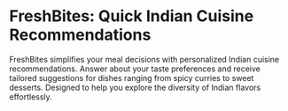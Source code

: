 # FreshBites: Quick Indian Cuisine Recommendations

FreshBites simplifies your meal decisions with personalized Indian cuisine recommendations. Answer about your taste preferences and receive tailored suggestions for dishes ranging from spicy curries to sweet desserts. Designed to help you explore the diversity of Indian flavors effortlessly.
